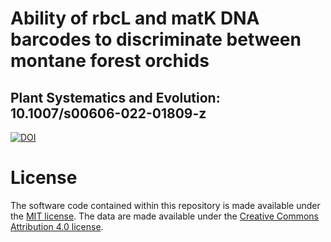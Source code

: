 # Ability of rbcL and matK DNA barcodes to discriminate between montane forest orchids
## Plant Systematics and Evolution: 10.1007/s00606-022-01809-z

<a href="https://zenodo.org/badge/latestdoi/312318043"><img src="https://zenodo.org/badge/312318043.svg" alt="DOI"></a>

# License
The software code contained within this repository is made available under the [MIT license](https://opensource.org/licenses/mit-license.php). The data are made available under the [Creative Commons Attribution 4.0 license](https://creativecommons.org/licenses/by/4.0/).
